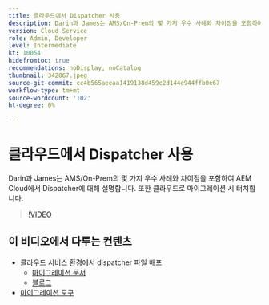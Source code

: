 ```yaml
---
title: 클라우드에서 Dispatcher 사용
description: Darin과 James는 AMS/On-Prem의 몇 가지 우수 사례와 차이점을 포함하여 AEM Cloud에서 Dispatcher에 대해 설명합니다. 또한 클라우드로 마이그레이션 시 터치합니다.
version: Cloud Service
role: Admin, Developer
level: Intermediate
kt: 10054
hidefromtoc: true
recommendations: noDisplay, noCatalog
thumbnail: 342067.jpeg
source-git-commit: cc4b565aeeaa1419138d459c2d144e944ffb0e67
workflow-type: tm+mt
source-wordcount: '102'
ht-degree: 0%

---
```



# 클라우드에서 Dispatcher 사용

Darin과 James는 AMS/On-Prem의 몇 가지 우수 사례와 차이점을 포함하여 AEM Cloud에서 Dispatcher에 대해 설명합니다. 또한 클라우드로 마이그레이션 시 터치합니다.

>[!VIDEO](https://video.tv.adobe.com/v/342067/?quality=12&learn=on)

## 이 비디오에서 다루는 컨텐츠

+ 클라우드 서비스 환경에서 dispatcher 파일 배포
   + [마이그레이션 문서](https://experienceleague.adobe.com/docs/experience-manager-cloud-manager/using/getting-started/dispatcher-configurations.html)
   + [블로그](https://medium.com/adobetech/migrating-a-dispatcher-configuration-from-managed-services-to-aem-as-a-cloud-service-fa8a80d242ee)
+ [마이그레이션 도구](https://github.com/adobe/aio-cli-plugin-aem-cloud-service-migration)
